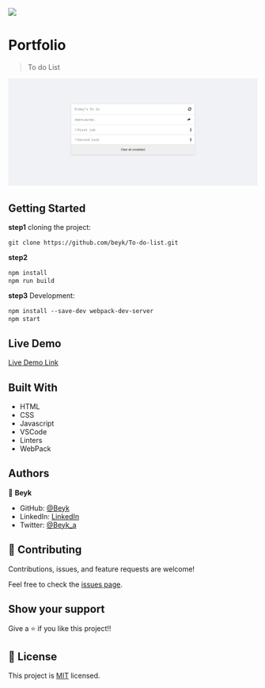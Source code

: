 ![](https://img.shields.io/badge/Microverse-blueviolet)

# Portfolio

> To do List

![screenshot](./screenshot.png)

## Getting Started
**step1** cloning the project:
```
git clone https://github.com/beyk/To-do-list.git
```
**step2** 
```
npm install
npm run build
```
**step3** Development:
```
npm install --save-dev webpack-dev-server
npm start   
```
## Live Demo

[Live Demo Link](https://beyk.github.io/Todolist/)

## Built With

- HTML
- CSS
- Javascript
- VSCode
- Linters
- WebPack

## Authors

👤 **Beyk**

- GitHub: [@Beyk](https://github.com/beyk)
- LinkedIn: [LinkedIn](https://www.linkedin.com/in/asghar-beykmohammadi-1b16b291/)
- Twitter: [@Beyk_a](https://twitter.com/beyk_a)

## 🤝 Contributing

Contributions, issues, and feature requests are welcome!

Feel free to check the [issues page](#).

## Show your support

Give a ⭐️ if you like this project!!

## 📝 License

This project is [MIT](./LICENSE) licensed.

